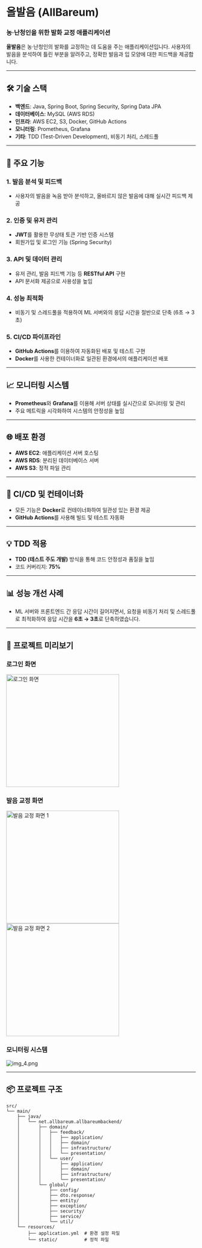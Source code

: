 # 올발음 (AllBareum)

### 농·난청인을 위한 발화 교정 애플리케이션

**올발음**은 농·난청인의 발화를 교정하는 데 도움을 주는 애플리케이션입니다. 사용자의 발음을 분석하여 틀린 부분을 알려주고, 정확한 발음과 입 모양에 대한 피드백을 제공합니다.

---
## 🛠 기술 스택

- **백엔드**: Java, Spring Boot, Spring Security, Spring Data JPA
- **데이터베이스**: MySQL (AWS RDS)
- **인프라**: AWS EC2, S3, Docker, GitHub Actions
- **모니터링**: Prometheus, Grafana
- **기타**: TDD (Test-Driven Development), 비동기 처리, 스레드풀

---

## 🚀 주요 기능

### 1. 발음 분석 및 피드백
- 사용자의 발음을 녹음 받아 분석하고, 올바르지 않은 발음에 대해 실시간 피드백 제공

### 2. 인증 및 유저 관리
- **JWT**를 활용한 무상태 토큰 기반 인증 시스템
- 회원가입 및 로그인 기능 (Spring Security)

### 3. API 및 데이터 관리
- 유저 관리, 발음 피드백 기능 등 **RESTful API** 구현
- API 문서화 제공으로 사용성을 높임

### 4. 성능 최적화
- 비동기 및 스레드풀을 적용하여 ML 서버와의 응답 시간을 절반으로 단축 (6초 → 3초)

### 5. CI/CD 파이프라인
- **GitHub Actions**를 이용하여 자동화된 배포 및 테스트 구현
- **Docker**를 사용한 컨테이너화로 일관된 환경에서의 애플리케이션 배포

---

## 📈 모니터링 시스템
- **Prometheus**와 **Grafana**를 이용해 서버 상태를 실시간으로 모니터링 및 관리
- 주요 메트릭을 시각화하여 시스템의 안정성을 높임

---

## 🌐 배포 환경

- **AWS EC2**: 애플리케이션 서버 호스팅
- **AWS RDS**: 분리된 데이터베이스 서버
- **AWS S3**: 정적 파일 관리

---

## 📂 CI/CD 및 컨테이너화

- 모든 기능은 **Docker**로 컨테이너화하여 일관성 있는 환경 제공
- **GitHub Actions**를 사용해 빌드 및 테스트 자동화

---

## 💡 TDD 적용

- **TDD (테스트 주도 개발)** 방식을 통해 코드 안정성과 품질을 높임
- 코드 커버리지: **75%**

---

## 📊 성능 개선 사례

- ML 서버와 프론트엔드 간 응답 시간이 길어지면서, 요청을 비동기 처리 및 스레드풀로 최적화하여 응답 시간을 **6초 → 3초**로 단축하였습니다.

---

## 📸 프로젝트 미리보기

### 로그인 화면
<img src="src/main/resources/static/img.png" alt="로그인 화면" width="300">

### 발음 교정 화면
<img src="src/main/resources/static/img_1.png" alt="발음 교정 화면 1" width="300"> <img src="src/main/resources/static/img_2.png" alt="발음 교정 화면 2" width="300">

### 모니터링 시스템
![img_4.png](src/main/resources/static/img_4.png)

---

## 📦 프로젝트 구조

```plaintext
src/
└── main/
    ├── java/
    │   └── net.allbareum.allbareumbackend/
    │       ├── domain/
    │       │   ├── feedback/
    │       │   │   ├── application/
    │       │   │   ├── domain/
    │       │   │   ├── infrastructure/
    │       │   │   └── presentation/
    │       │   └── user/
    │       │       ├── application/
    │       │       ├── domain/
    │       │       ├── infrastructure/
    │       │       └── presentation/
    │       └── global/
    │           ├── config/
    │           ├── dto.response/
    │           ├── entity/
    │           ├── exception/
    │           ├── security/
    │           ├── service/
    │           └── util/
    └── resources/
        ├── application.yml  # 환경 설정 파일
        └── static/          # 정적 파일
```
